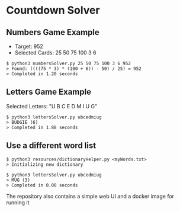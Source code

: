 # Countdown Solver

## Numbers Game Example

- Target: 952
- Selected Cards: 25 50 75 100 3 6

```
$ python3 numbersSolver.py 25 50 75 100 3 6 952
> Found: ((((75 * 3) * (100 + 6)) - 50) / 25) = 952
> Completed in 1.20 seconds
```

## Letters Game Example

Selected Letters: "U B C E D M I U G"

```
$ python3 lettersSolver.py ubcedmiug
> BUDGIE (6)
> Completed in 1.88 seconds
```
## Use a different word list

```
$ python3 resources/dictionaryHelper.py <myWords.txt>
> Initializing new dictionary

$ python3 lettersSolver.py ubcedmiug
> MUG (3)
> Completed in 0.00 seconds
```

The repository also contains a simple web UI and a docker image for running it
